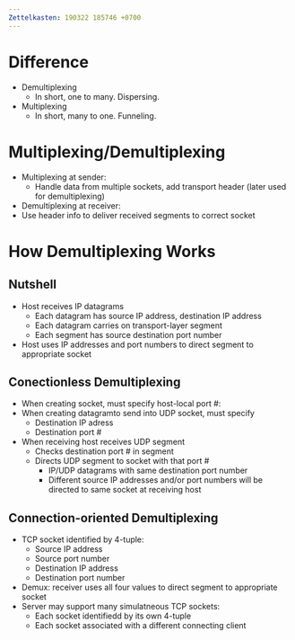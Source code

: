 ```yaml
---
Zettelkasten: 190322 185746 +0700
---
```

# Difference
* Demultiplexing
	* In short, one to many. Dispersing.
* Multiplexing
	* In short, many to one. Funneling.

# Multiplexing/Demultiplexing
* Multiplexing at sender:
	* Handle data from multiple sockets, add transport header (later used for demultiplexing)
* Demultiplexing at receiver:
* Use header info to deliver received segments to correct socket

# How Demultiplexing Works
## Nutshell
* Host receives IP datagrams
	* Each datagram has source IP address, destination IP address
	* Each datagram carries on transport-layer segment
	* Each segment has source destination port number
* Host uses IP addresses and port numbers to direct segment to appropriate socket
## Conectionless Demultiplexing
* When creating socket, must specify host-local port #:
* When creating datagramto send into UDP socket, must specify
	* Destination IP adress
	* Destination port # 
* When receiving host receives UDP segment
	* Checks destination port # in segment
	* Directs UDP segment to socket with that port # 
		* IP/UDP datagrams with same destination port number
		* Different source IP addresses and/or port numbers will be directed to same socket at receiving host
## Connection-oriented Demultiplexing
* TCP socket identified by 4-tuple:
	* Source IP address
	* Source port number
	* Destination IP address
	* Destination port number
* Demux: receiver uses all four values to direct segment to appropriate socket
* Server may support many simulatneous TCP sockets:
	* Each socket identifiedd by its own 4-tuple
	* Each socket associated with a different connecting client
